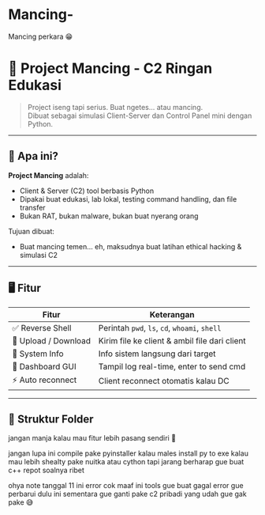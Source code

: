 # Mancing-
Mancing perkara 😁

# 🎣 Project Mancing - C2 Ringan Edukasi

> Project iseng tapi serius. Buat ngetes... atau mancing.  
> Dibuat sebagai simulasi Client-Server dan Control Panel mini dengan Python.

---

## 🧠 Apa ini?

**Project Mancing** adalah:
- Client & Server (C2) tool berbasis Python
- Dipakai buat edukasi, lab lokal, testing command handling, dan file transfer
- Bukan RAT, bukan malware, bukan buat nyerang orang

Tujuan dibuat:  
- Buat mancing temen... eh, maksudnya buat latihan ethical hacking & simulasi C2

---

## 🖥️ Fitur

| Fitur                 | Keterangan                              |
|----------------------|------------------------------------------|
| ✅ Reverse Shell      | Perintah `pwd`, `ls`, `cd`, `whoami`, `shell` |
| 📁 Upload / Download  | Kirim file ke client & ambil file dari client |
| 🧠 System Info        | Info sistem langsung dari target         |
| 📡 Dashboard GUI      | Tampil log real-time, enter to send cmd |
| ⚡ Auto reconnect     | Client reconnect otomatis kalau DC       |

---

## 📂 Struktur Folder

jangan manja kalau mau fitur lebih pasang sendiri 🗿 

jangan lupa ini compile pake pyinstaller kalau males install py to exe kalau mau lebih shealty pake nuitka atau cython tapi jarang berharap gue buat c++ repot soalnya ribet






ohya note tanggal 11 ini error cok maaf ini tools gue buat gagal error gue perbarui dulu ini sementara gue ganti pake c2 pribadi yang udah gue gak pake 😅
